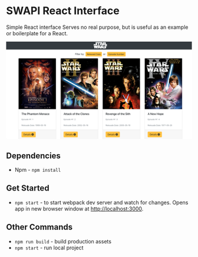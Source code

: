 # SWAPI React Interface
Simple React interface
Serves no real purpose, but is useful as an example or boilerplate for a React.

![SWAPI Screenshot](https://raw.githubusercontent.com/martindiiorio/swapi/master/screenshot.png)

## Dependencies
* Npm - `npm install`

## Get Started
* `npm start` - to start webpack dev server and watch for changes. Opens app in new browser window at [http://localhost:3000](http://localhost:3000).

## Other Commands
* `npm run build` - build production assets
* `npm start` - run local project
